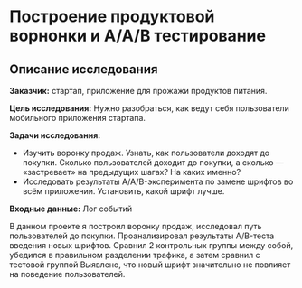 # Построение продуктовой ворнонки и A/A/B тестирование
## Описание исследования
**Заказчик:** стартап, приложение для прожажи продуктов питания.

**Цель исследования:** Нужно разобраться, как ведут себя пользователи мобильного приложения стартапа.

**Задачи исследования:** 
* Изучить воронку продаж. Узнать, как пользователи доходят до покупки. Сколько пользователей доходит до покупки, а сколько — «застревает» на предыдущих шагах? На каких именно?
* Исследовать результаты A/A/B-эксперимента по замене шрифтов во всём приложении. Установить, какой шрифт лучше.

**Входные данные:**  Лог событий

В данном проекте я построил воронку продаж, исследовал путь пользователей до покупки. Проанализировал результаты A/B-теста введения новых шрифтов. Сравнил 2 контрольных группы между собой, убедился в правильном разделении трафика, а затем сравнил с тестовой группой Выявлено, что новый шрифт значительно не повлияет на поведение пользователей.
